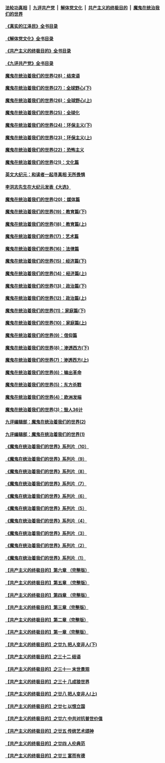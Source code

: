 ####  [法轮功真相](../../../../basic/blob/master/README.md?t=09091801) &nbsp;|&nbsp; [九评共产党](../../../../9ping.md/blob/master/README.md?t=09091801) &nbsp;|&nbsp; [解体党文化](../../../../jtdwh.md/blob/master/README.md?t=09091801)  &nbsp;|&nbsp; [共产主义的终极目的](../../../../gczydzjmd.md/blob/master/README.md?t=09091801) &nbsp;|&nbsp; [魔鬼在统治我们的世界](../../../../mgztzwmdsj.md/blob/master/README.md?t=09091801) 

#### [《真实的江泽民》全书目录](../pages/nsc422/n13721399.md?t=09091801) 

#### [《解体党文化》全书目录](../pages/nsc422/n13721157.md?t=09091801) 

#### [《共产主义的终极目的》全书目录](../pages/nsc422/n13721048.md?t=09091801) 

#### [《九评共产党》全书目录](../pages/nsc422/n13708085.md?t=09091801) 

#### [魔鬼在统治着我们的世界(28)：结束语](../pages/nsc422/n10936246.md?t=09091801) 

#### [魔鬼在统治着我们的世界(27)：全球野心(下)](../pages/nsc422/n10928319.md?t=09091801) 

#### [魔鬼在统治着我们的世界(26)：全球野心(上)](../pages/nsc422/n10900318.md?t=09091801) 

#### [魔鬼在统治着我们的世界(25)：全球化](../pages/nsc422/n10788205.md?t=09091801) 

#### [魔鬼在统治着我们的世界(24)：环保主义(下)](../pages/nsc422/n10695307.md?t=09091801) 

#### [魔鬼在统治着我们的世界(23)：环保主义(上)](../pages/nsc422/n10688613.md?t=09091801) 

#### [魔鬼在统治着我们的世界(22)：恐怖主义](../pages/nsc422/n10614727.md?t=09091801) 

#### [魔鬼在统治着我们的世界(21)：文化篇](../pages/nsc422/n10597706.md?t=09091801) 

#### [英文大纪元：和读者一起寻真相 无所畏惧](../pages/nsc422/n12542027.md?t=09091801) 

#### [李洪志先生在大纪元发表《大选》](../pages/nsc422/n12534746.md?t=09091801) 

#### [魔鬼在统治着我们的世界(20)：媒体篇](../pages/nsc422/n10586579.md?t=09091801) 

#### [魔鬼在统治着我们的世界(19)：教育篇(下)](../pages/nsc422/n10564808.md?t=09091801) 

#### [魔鬼在统治着我们的世界(18)：教育篇(上)](../pages/nsc422/n10526970.md?t=09091801) 

#### [魔鬼在统治着我们的世界(17)：艺术篇](../pages/nsc422/n10499093.md?t=09091801) 

#### [魔鬼在统治着我们的世界(16)：法律篇](../pages/nsc422/n10485969.md?t=09091801) 

#### [魔鬼在统治着我们的世界(15)：经济篇(下)](../pages/nsc422/n10469975.md?t=09091801) 

#### [魔鬼在统治着我们的世界(14)：经济篇(上)](../pages/nsc422/n10457370.md?t=09091801) 

#### [魔鬼在统治着我们的世界(13)：政治篇(下)](../pages/nsc422/n10448270.md?t=09091801) 

#### [魔鬼在统治着我们的世界(12)：政治篇(上)](../pages/nsc422/n10444576.md?t=09091801) 

#### [魔鬼在统治着我们的世界(11)：家庭篇(下)](../pages/nsc422/n10440961.md?t=09091801) 

#### [魔鬼在统治着我们的世界(10)：家庭篇(上)](../pages/nsc422/n10435448.md?t=09091801) 

#### [魔鬼在统治着我们的世界(9)：信仰篇](../pages/nsc422/n10432159.md?t=09091801) 

#### [魔鬼在统治着我们的世界(8)：渗透西方(下)](../pages/nsc422/n10429603.md?t=09091801) 

#### [魔鬼在统治着我们的世界(7)：渗透西方(上)](../pages/nsc422/n10426013.md?t=09091801) 

#### [魔鬼在统治着我们的世界(6)：输出革命](../pages/nsc422/n10421536.md?t=09091801) 

#### [魔鬼在统治着我们的世界(5)：东方杀戮](../pages/nsc422/n10417707.md?t=09091801) 

#### [魔鬼在统治着我们的世界(4)：欧洲发端](../pages/nsc422/n10414890.md?t=09091801) 

#### [魔鬼在统治着我们的世界(3)：毁人36计](../pages/nsc422/n10411583.md?t=09091801) 

#### [九评编辑部：魔鬼在统治着我们的世界(2)](../pages/nsc422/n10410036.md?t=09091801) 

#### [九评编辑部：魔鬼在统治着我们的世界(1)](../pages/nsc422/n10406825.md?t=09091801) 

#### [《魔鬼在统治着我们的世界》系列片（10）](../pages/nsc422/n12292670.md?t=09091801) 

#### [《魔鬼在统治着我们的世界》系列片（9）](../pages/nsc422/n12290859.md?t=09091801) 

#### [《魔鬼在统治着我们的世界》系列片（8）](../pages/nsc422/n12287445.md?t=09091801) 

#### [《魔鬼在统治着我们的世界》系列片（7）](../pages/nsc422/n12283425.md?t=09091801) 

#### [《魔鬼在统治着我们的世界》系列片（6）](../pages/nsc422/n12282314.md?t=09091801) 

#### [《魔鬼在统治着我们的世界》系列片（5）](../pages/nsc422/n12281419.md?t=09091801) 

#### [《魔鬼在统治着我们的世界》系列片（4）](../pages/nsc422/n12274024.md?t=09091801) 

#### [《魔鬼在统治着我们的世界》系列片（3）](../pages/nsc422/n12271322.md?t=09091801) 

#### [《魔鬼在统治着我们的世界》系列片（2）](../pages/nsc422/n12269049.md?t=09091801) 

#### [《魔鬼在统治着我们的世界》系列片（1）](../pages/nsc422/n12267575.md?t=09091801) 

#### [【共产主义的终极目的】第六章 （完整版）](../pages/nsc422/n11428913.md?t=09091801) 

#### [【共产主义的终极目的】第五章 （完整版）](../pages/nsc422/n11428912.md?t=09091801) 

#### [【共产主义的终极目的】第四章 （完整版）](../pages/nsc422/n11428907.md?t=09091801) 

#### [【共产主义的终极目的】第三章（完整版）](../pages/nsc422/n11428848.md?t=09091801) 

#### [【共产主义的终极目的】第二章（完整版）](../pages/nsc422/n11428831.md?t=09091801) 

#### [【共产主义的终极目的】第一章（完整版）](../pages/nsc422/n11417651.md?t=09091801) 

#### [【共产主义的终极目的】之廿九 把人变非人(下)](../pages/nsc422/n11344140.md?t=09091801) 

#### [【共产主义的终极目的】之三十二 结语](../pages/nsc422/n11360535.md?t=09091801) 

#### [【共产主义的终极目的】之三十一 末世景观](../pages/nsc422/n11351129.md?t=09091801) 

#### [【共产主义的终极目的】之三十 几成狼世界](../pages/nsc422/n11348280.md?t=09091801) 

#### [【共产主义的终极目的】之廿八 把人变非人(上)](../pages/nsc422/n11340492.md?t=09091801) 

#### [【共产主义的终极目的】之廿七 以恨立国](../pages/nsc422/n11336944.md?t=09091801) 

#### [【共产主义的终极目的】之廿六 中共对抗普世价值](../pages/nsc422/n11324785.md?t=09091801) 

#### [【共产主义的终极目的】之廿五 传统艺术颂神](../pages/nsc422/n11296396.md?t=09091801) 

#### [【共产主义的终极目的】之廿四 人伦典范](../pages/nsc422/n11296397.md?t=09091801) 

#### [【共产主义的终极目的】之廿三 富而有德](../pages/nsc422/n11283598.md?t=09091801) 

